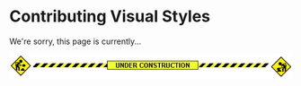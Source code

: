 # Contributing Visual Styles

We're sorry, this page is currently...

![Under construction gif](under-construction.gif)
